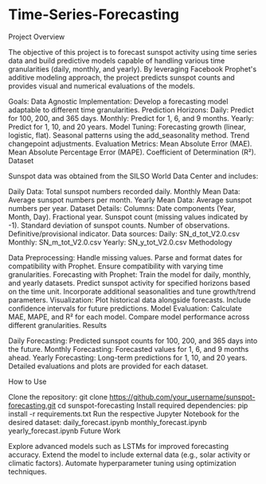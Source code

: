 # Time-Series-Forecasting
Project Overview

The objective of this project is to forecast sunspot activity using time series data and build predictive models capable of handling various time granularities (daily, monthly, and yearly). By leveraging Facebook Prophet's additive modeling approach, the project predicts sunspot counts and provides visual and numerical evaluations of the models.

Goals:
Data Agnostic Implementation: Develop a forecasting model adaptable to different time granularities.
Prediction Horizons:
Daily: Predict for 100, 200, and 365 days.
Monthly: Predict for 1, 6, and 9 months.
Yearly: Predict for 1, 10, and 20 years.
Model Tuning:
Forecasting growth (linear, logistic, flat).
Seasonal patterns using the add_seasonality method.
Trend changepoint adjustments.
Evaluation Metrics:
Mean Absolute Error (MAE).
Mean Absolute Percentage Error (MAPE).
Coefficient of Determination (R²).
Dataset

Sunspot data was obtained from the SILSO World Data Center and includes:

Daily Data: Total sunspot numbers recorded daily.
Monthly Mean Data: Average sunspot numbers per month.
Yearly Mean Data: Average sunspot numbers per year.
Dataset Details:
Columns:
Date components (Year, Month, Day).
Fractional year.
Sunspot count (missing values indicated by -1).
Standard deviation of sunspot counts.
Number of observations.
Definitive/provisional indicator.
Data sources:
Daily: SN_d_tot_V2.0.csv
Monthly: SN_m_tot_V2.0.csv
Yearly: SN_y_tot_V2.0.csv
Methodology

Data Preprocessing:
Handle missing values.
Parse and format dates for compatibility with Prophet.
Ensure compatibility with varying time granularities.
Forecasting with Prophet:
Train the model for daily, monthly, and yearly datasets.
Predict sunspot activity for specified horizons based on the time unit.
Incorporate additional seasonalities and tune growth/trend parameters.
Visualization:
Plot historical data alongside forecasts.
Include confidence intervals for future predictions.
Model Evaluation:
Calculate MAE, MAPE, and R² for each model.
Compare model performance across different granularities.
Results

Daily Forecasting:
Predicted sunspot counts for 100, 200, and 365 days into the future.
Monthly Forecasting:
Forecasted values for 1, 6, and 9 months ahead.
Yearly Forecasting:
Long-term predictions for 1, 10, and 20 years.
Detailed evaluations and plots are provided for each dataset.

How to Use

Clone the repository:
git clone https://github.com/your_username/sunspot-forecasting.git
cd sunspot-forecasting
Install required dependencies:
pip install -r requirements.txt
Run the respective Jupyter Notebook for the desired dataset:
daily_forecast.ipynb
monthly_forecast.ipynb
yearly_forecast.ipynb
Future Work

Explore advanced models such as LSTMs for improved forecasting accuracy.
Extend the model to include external data (e.g., solar activity or climatic factors).
Automate hyperparameter tuning using optimization techniques.

